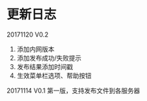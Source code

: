 # 更新日志

20171120 V0.2
1. 添加内网版本 
2. 添加发布成功/失败提示
3. 发布结果添加时间戳
4. 生效菜单栏选项、帮助按钮 

20171114 V0.1
第一版，支持发布文件到各服务器